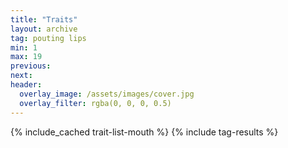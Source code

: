 ```yaml
---
title: "Traits"
layout: archive
tag: pouting lips
min: 1
max: 19
previous:
next:
header:
  overlay_image: /assets/images/cover.jpg
  overlay_filter: rgba(0, 0, 0, 0.5)
---
```

{% include_cached trait-list-mouth %}
{% include tag-results %}
